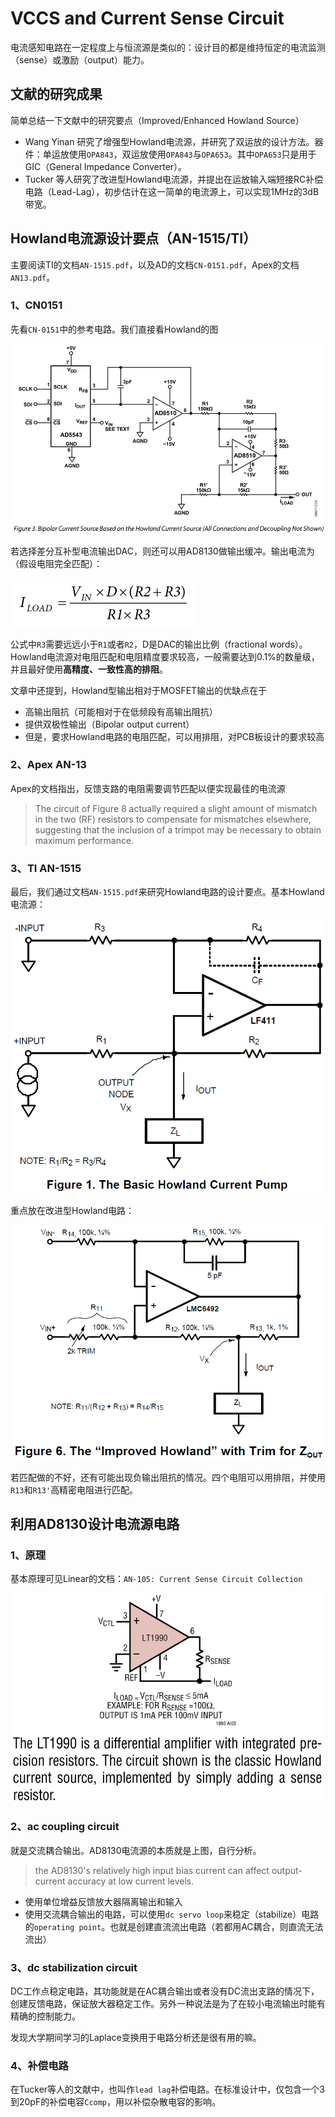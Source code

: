 # VCCS and Current Sense Circuit

电流感知电路在一定程度上与恒流源是类似的：设计目的都是维持恒定的电流监测（sense）或激励（output）能力。

## 文献的研究成果

简单总结一下文献中的研究要点（Improved/Enhanced Howland Source）

 - Wang Yinan 研究了增强型Howland电流源，并研究了双运放的设计方法。器件：单运放使用`OPA843`，双运放使用`OPA843`与`OPA653`。其中`OPA653`只是用于GIC（General Impedance Converter）。
 - Tucker 等人研究了改进型Howland电流源，并提出在运放输入端短接RC补偿电路（Lead-Lag），初步估计在这一简单的电流源上，可以实现1MHz的3dB带宽。

## Howland电流源设计要点（AN-1515/TI）

主要阅读TI的文档`AN-1515.pdf`，以及AD的文档`CN-0151.pdf`，Apex的文档`AN13.pdf`。

### 1、CN0151

先看`CN-0151`中的参考电路。我们直接看Howland的图

![cn0151_figure3](figs/cn0151_figure3.png)

若选择差分互补型电流输出DAC，则还可以用AD8130做输出缓冲。输出电流为（假设电阻完全匹配）：

![cn0151_equation](figs/cn0151_equation.png)

公式中`R3`需要远远小于`R1`或者`R2`，D是DAC的输出比例（fractional words）。Howland电流源对电阻匹配和电阻精度要求较高，一般需要达到0.1%的数量级，并且最好使用**高精度、一致性高的排阻**。

文章中还提到，Howland型输出相对于MOSFET输出的优缺点在于

 - 高输出阻抗（可能相对于在低频段有高输出阻抗）
 - 提供双极性输出（Bipolar output current）
 - 但是，要求Howland电路的电阻匹配，可以用排阻，对PCB板设计的要求较高

### 2、Apex AN-13

Apex的文档指出，反馈支路的电阻需要调节匹配以便实现最佳的电流源

> The circuit of Figure 8 actually required a slight amount of mismatch in the two
> (RF) resistors to compensate for mismatches elsewhere,
> suggesting that the inclusion of a trimpot may be necessary
> to obtain maximum performance.

### 3、TI AN-1515

最后，我们通过文档`AN-1515.pdf`来研究Howland电路的设计要点。基本Howland电流源：

![an1515_figure2](figs/an1515_figure1.png)

重点放在改进型Howland电路：

![an1515_figure6](figs/an1515_figure6.png)

若匹配做的不好，还有可能出现负输出阻抗的情况。四个电阻可以用排阻，并使用`R13`和`R13'`高精密电阻进行匹配。

## 利用AD8130设计电流源电路

### 1、原理

基本原理可见Linear的文档：`AN-105: Current Sense Circuit Collection`

![lt19_a](figs/lt19_a.png)

### 2、ac coupling circuit

就是交流耦合输出。AD8130电流源的本质就是上图，自行分析。

> the AD8130's relatively high input bias current can affect output-current accuracy at low current levels.

 - 使用单位增益反馈放大器隔离输出和输入
 - 使用交流耦合输出的电路，可以使用`dc servo loop`来稳定（stabilize）电路的`operating point`。也就是创建直流流出电路（若都用AC耦合，则直流无法流出）

### 3、dc stabilization circuit

DC工作点稳定电路，其功能就是在AC耦合输出或者没有DC流出支路的情况下，创建反馈电路，保证放大器稳定工作。另外一种说法是为了在较小电流输出时能有精确的控制能力。

发现大学期间学习的Laplace变换用于电路分析还是很有用的嘛。

### 4、补偿电路

在Tucker等人的文献中，也叫作`lead lag`补偿电路。在标准设计中，仅包含一个3到20pF的补偿电容`Ccomp`，用以补偿杂散电容的影响。
